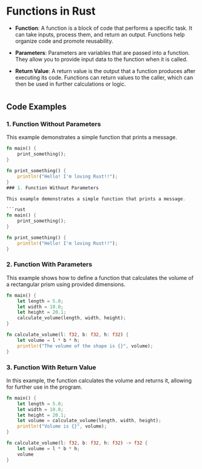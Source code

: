 # Functions in Rust



- **Function**: A function is a block of code that performs a specific task. It can take inputs, process them, and return an output. Functions help organize code and promote reusability.

- **Parameters**: Parameters are variables that are passed into a function. They allow you to provide input data to the function when it is called.

- **Return Value**: A return value is the output that a function produces after executing its code. Functions can return values to the caller, which can then be used in further calculations or logic.

#
## Code Examples

### 1. Function Without Parameters

This example demonstrates a simple function that prints a message.

```rust
fn main() {
    print_something();
}

fn print_something() {
    println!("Hello! I'm loving Rust!!");
}
### 1. Function Without Parameters

This example demonstrates a simple function that prints a message.

```rust
fn main() {
    print_something();
}

fn print_something() {
    println!("Hello! I'm loving Rust!!");
}
```

### 2. Function With Parameters

This example shows how to define a function that calculates the volume of a rectangular prism using provided dimensions.

```rust
fn main() {
    let length = 5.0;
    let width = 10.0;
    let height = 20.1;
    calculate_volume(length, width, height);
}

fn calculate_volume(l: f32, b: f32, h: f32) {
    let volume = l * b * h;
    println!("The volume of the shape is {}", volume);
}
```

### 3. Function With Return Value

In this example, the function calculates the volume and returns it, allowing for further use in the program.

```rust
fn main() {
    let length = 5.0;
    let width = 10.0;
    let height = 20.1;  
    let volume = calculate_volume(length, width, height);
    println!("Volume is {}", volume);
}

fn calculate_volume(l: f32, b: f32, h: f32) -> f32 {
    let volume = l * b * h;
    volume
}
```



